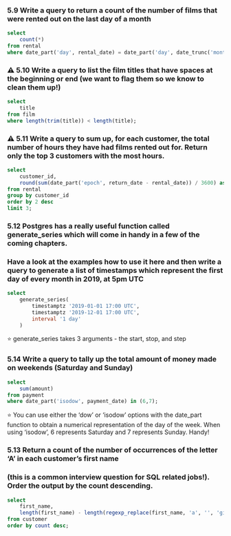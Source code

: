 ### 5.9 Write a query to return a count of the number of films that were rented out on the last day of a month

```sql
select
	count(*)
from rental
where date_part('day', rental_date) = date_part('day', date_trunc('month', rental_date + interval '1 month') - interval '1 day');
```

### ⚠️ 5.10 Write a query to list the film titles that have spaces at the beginning or end (we want to flag them so we know to clean them up!)
```sql
select
	title
from film
where length(trim(title)) < length(title);
```

### ⚠️ 5.11 Write a query to sum up, for each customer, the total number of hours they have had films rented out for. Return only the top 3 customers with the most hours.

```sql
select
	customer_id,
	round(sum(date_part('epoch', return_date - rental_date)) / 3600) as hrs_rented
from rental
group by customer_id
order by 2 desc
limit 3;
```

### 5.12 Postgres has a really useful function called generate_series which will come in handy in a few of the coming chapters. 
### Have a look at the examples how to use it here and then write a query to generate a list of timestamps which represent the first day of every month in 2019, at 5pm UTC

```sql
select
	generate_series(
		timestamptz '2019-01-01 17:00 UTC',
		timestamptz '2019-12-01 17:00 UTC',
		interval '1 day'
	)
```

:star: generate_series takes 3 arguments - the start, stop, and step

### 5.14 Write a query to tally up the total amount of money made on weekends (Saturday and Sunday)

```sql
select
	sum(amount)
from payment
where date_part('isodow', payment_date) in (6,7);
```

:star: You can use either the ‘dow’ or ‘isodow’ options with the date_part function to obtain a numerical representation of the day of the week. When using ‘isodow’, 6 represents Saturday and 7 represents Sunday. Handy!


### 5.13 Return a count of the number of occurrences of the letter ‘A’ in each customer’s first name 
### (this is a common interview question for SQL related jobs!). Order the output by the count descending.

```sql
select
	first_name,
	length(first_name) - length(regexp_replace(first_name, 'a', '', 'gi')) as count
from customer
order by count desc;
```

